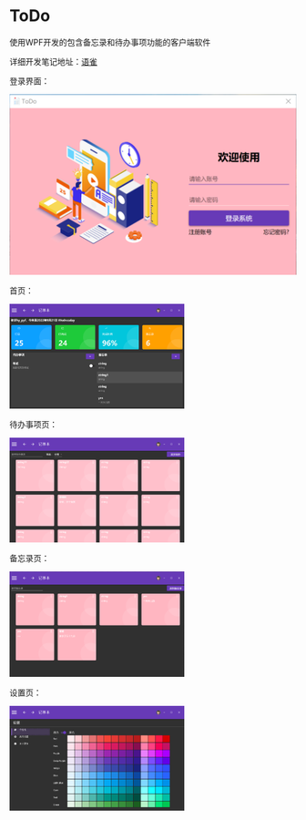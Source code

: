 # ToDo
使用WPF开发的包含备忘录和待办事项功能的客户端软件

详细开发笔记地址：[语雀](https://www.yuque.com/docs/share/715795ec-d612-4672-a7ed-7382a70e6934?#%20%E3%80%8AWPF%E9%A1%B9%E7%9B%AE%E5%AE%9E%E6%88%98%EF%BC%9A%E5%9F%BA%E4%BA%8EPrism%E5%92%8CMaterialDesign%E7%9A%84%E5%A4%87%E5%BF%98%E5%BD%95%E5%BC%80%E5%8F%91%E3%80%8B)

登录界面：

<img src="https://github.com/coffee-borther/ToDo/blob/main/README.assets/image-20220921222553607.png" alt="image-20220921222553607" style="zoom:50%;" />

首页：

<img src="https://github.com/coffee-borther/ToDo/blob/main/README.assets/image-20220921222826381.png" alt="image-20220921222826381" style="zoom:30%;" />

待办事项页：

<img src="https://github.com/coffee-borther/ToDo/blob/main/README.assets/image-20220921222908316.png" alt="image-20220921222908316" style="zoom:30%;" />

备忘录页：

<img src="https://github.com/coffee-borther/ToDo/blob/main/README.assets/image-20220921222929084.png" alt="image-20220921222929084" style="zoom:30%;" />

设置页：

<img src="https://github.com/coffee-borther/ToDo/blob/main/README.assets/image-20220921222954876.png" alt="image-20220921222954876" style="zoom:30%;" />
